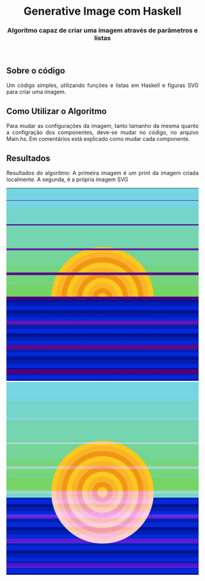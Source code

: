 
<h1 align="center">Generative Image com Haskell</h1>
<h3 align="center">Algorítmo capaz de criar uma imagem através de parâmetros e listas</h3>

<br/>

## Sobre o código
<p align="justify"> 
  <a>Um código simples, utilizando funções e listas em Haskell e figuras SVG para criar uma imagem. </a>
</p>

## Como Utilizar o Algoritmo
<p align="justify"> 
  <a>Para mudar as configurações da imagem, tanto tamanho da mesma quanto a configração dos componentes, deve-se mudar no código, no arquivo Main.hs. Em comentários está explicado como mudar cada componente.</a>
</p>

## Resultados
<p align="justify"> 
  <a>Resultados do algoritmo: A primeira imagem é um print da imagem criada localmente. A segunda, é a própria imagem SVG</a>
</p>

<p align="center"> 
  <img src="media/image.png" alt="Print de imagem gerada pelo algoritmo" width="800"/>
  <img src="main.svg" alt="Exemplo de imagem gerada pelo algoritmo, no formato .svg" width="800"/>
</p>

